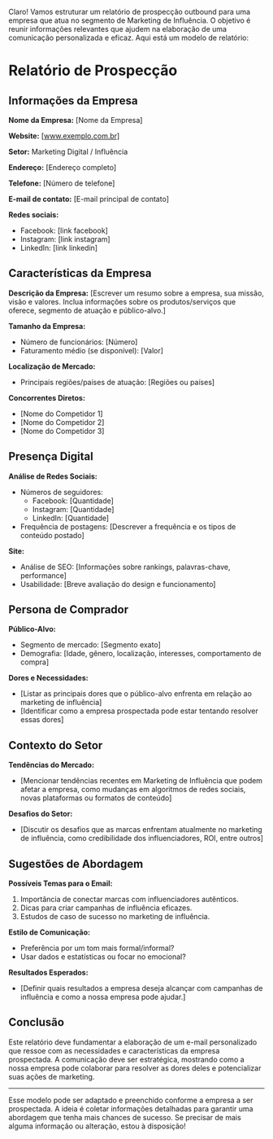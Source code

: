 Claro! Vamos estruturar um relatório de prospecção outbound para uma empresa que atua no segmento de Marketing de Influência. O objetivo é reunir informações relevantes que ajudem na elaboração de uma comunicação personalizada e eficaz. Aqui está um modelo de relatório:

# Relatório de Prospecção

## Informações da Empresa

**Nome da Empresa:** [Nome da Empresa]

**Website:** [www.exemplo.com.br]

**Setor:** Marketing Digital / Influência

**Endereço:** [Endereço completo]

**Telefone:** [Número de telefone]

**E-mail de contato:** [E-mail principal de contato]

**Redes sociais:** 
- Facebook: [link facebook]
- Instagram: [link instagram]
- LinkedIn: [link linkedin]

## Características da Empresa

**Descrição da Empresa:**
[Escrever um resumo sobre a empresa, sua missão, visão e valores. Inclua informações sobre os produtos/serviços que oferece, segmento de atuação e público-alvo.]

**Tamanho da Empresa:**
- Número de funcionários: [Número]
- Faturamento médio (se disponível): [Valor]

**Localização de Mercado:**
- Principais regiões/países de atuação: [Regiões ou países]

**Concorrentes Diretos:**
- [Nome do Competidor 1]
- [Nome do Competidor 2]
- [Nome do Competidor 3]

## Presença Digital

**Análise de Redes Sociais:**
- Números de seguidores:
  - Facebook: [Quantidade]
  - Instagram: [Quantidade]
  - LinkedIn: [Quantidade]
- Frequência de postagens: [Descrever a frequência e os tipos de conteúdo postado]

**Site:**
- Análise de SEO: [Informações sobre rankings, palavras-chave, performance]
- Usabilidade: [Breve avaliação do design e funcionamento]

## Persona de Comprador

**Público-Alvo:**
- Segmento de mercado: [Segmento exato]
- Demografia: [Idade, gênero, localização, interesses, comportamento de compra]

**Dores e Necessidades:**
- [Listar as principais dores que o público-alvo enfrenta em relação ao marketing de influência]
- [Identificar como a empresa prospectada pode estar tentando resolver essas dores]

## Contexto do Setor

**Tendências do Mercado:**
- [Mencionar tendências recentes em Marketing de Influência que podem afetar a empresa, como mudanças em algoritmos de redes sociais, novas plataformas ou formatos de conteúdo]

**Desafios do Setor:**
- [Discutir os desafios que as marcas enfrentam atualmente no marketing de influência, como credibilidade dos influenciadores, ROI, entre outros]

## Sugestões de Abordagem

**Possíveis Temas para o Email:**
1. Importância de conectar marcas com influenciadores autênticos.
2. Dicas para criar campanhas de influência eficazes.
3. Estudos de caso de sucesso no marketing de influência.

**Estilo de Comunicação:**
- Preferência por um tom mais formal/informal? 
- Usar dados e estatísticas ou focar no emocional? 

**Resultados Esperados:**
- [Definir quais resultados a empresa deseja alcançar com campanhas de influência e como a nossa empresa pode ajudar.]

## Conclusão

Este relatório deve fundamentar a elaboração de um e-mail personalizado que ressoe com as necessidades e características da empresa prospectada. A comunicação deve ser estratégica, mostrando como a nossa empresa pode colaborar para resolver as dores deles e potencializar suas ações de marketing.

---
Esse modelo pode ser adaptado e preenchido conforme a empresa a ser prospectada. A ideia é coletar informações detalhadas para garantir uma abordagem que tenha mais chances de sucesso. Se precisar de mais alguma informação ou alteração, estou à disposição!